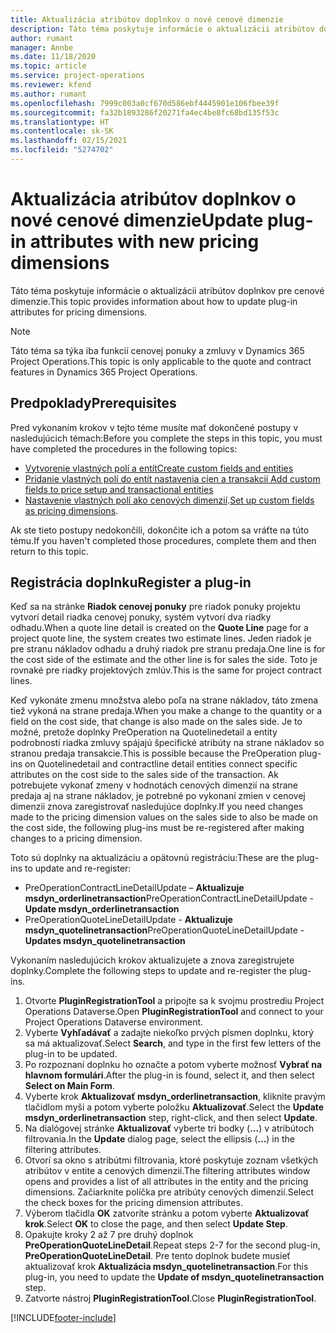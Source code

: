 ```yaml
---
title: Aktualizácia atribútov doplnkov o nové cenové dimenzie
description: Táto téma poskytuje informácie o aktualizácii atribútov doplnkov pre cenové dimenzie.
author: rumant
manager: Annbe
ms.date: 11/18/2020
ms.topic: article
ms.service: project-operations
ms.reviewer: kfend
ms.author: rumant
ms.openlocfilehash: 7999c003a0cf670d586ebf4445901e106fbee39f
ms.sourcegitcommit: fa32b1893286f20271fa4ec4be8fc68bd135f53c
ms.translationtype: HT
ms.contentlocale: sk-SK
ms.lasthandoff: 02/15/2021
ms.locfileid: "5274702"
---
```

# <a name="update-plug-in-attributes-with-new-pricing-dimensions"></a><span data-ttu-id="354d6-103">Aktualizácia atribútov doplnkov o nové cenové dimenzie</span><span class="sxs-lookup"><span data-stu-id="354d6-103">Update plug-in attributes with new pricing dimensions</span></span>

<span data-ttu-id="354d6-104">Táto téma poskytuje informácie o aktualizácii atribútov doplnkov pre cenové dimenzie.</span><span class="sxs-lookup"><span data-stu-id="354d6-104">This topic provides information about how to update plug-in attributes for pricing dimensions.</span></span>

> [!NOTE]
> <span data-ttu-id="354d6-105">Táto téma sa týka iba funkcií cenovej ponuky a zmluvy v Dynamics 365 Project Operations.</span><span class="sxs-lookup"><span data-stu-id="354d6-105">This topic is only applicable to the quote and contract features in Dynamics 365 Project Operations.</span></span>

## <a name="prerequisites"></a><span data-ttu-id="354d6-106">Predpoklady</span><span class="sxs-lookup"><span data-stu-id="354d6-106">Prerequisites</span></span>
<span data-ttu-id="354d6-107">Pred vykonaním krokov v tejto téme musíte mať dokončené postupy v nasledujúcich témach:</span><span class="sxs-lookup"><span data-stu-id="354d6-107">Before you complete the steps in this topic, you must have completed the procedures in the following topics:</span></span>

  - [<span data-ttu-id="354d6-108">Vytvorenie vlastných polí a entít</span><span class="sxs-lookup"><span data-stu-id="354d6-108">Create custom fields and entities</span></span>](create-custom-fields-entities-pricing-dimensions.md) 
  - [<span data-ttu-id="354d6-109">Pridanie vlastných polí do entít nastavenia cien a transakcií </span><span class="sxs-lookup"><span data-stu-id="354d6-109">Add custom fields to price setup and transactional entities</span></span>](add-custom-fields-price-setup-transactional-entities.md)
  - <span data-ttu-id="354d6-110">[Nastavenie vlastných polí ako cenových dimenzií](set-up-custom-fields-pricing-dimensions.md).</span><span class="sxs-lookup"><span data-stu-id="354d6-110">[Set up custom fields as pricing dimensions](set-up-custom-fields-pricing-dimensions.md).</span></span> 
  
<span data-ttu-id="354d6-111">Ak ste tieto postupy nedokončili, dokončite ich a potom sa vráťte na túto tému.</span><span class="sxs-lookup"><span data-stu-id="354d6-111">If you haven't completed those procedures, complete them and then return to this topic.</span></span>

## <a name="register-a-plug-in"></a><span data-ttu-id="354d6-112">Registrácia doplnku</span><span class="sxs-lookup"><span data-stu-id="354d6-112">Register a plug-in</span></span>
<span data-ttu-id="354d6-113">Keď sa na stránke **Riadok cenovej ponuky** pre riadok ponuky projektu vytvorí detail riadka cenovej ponuky, systém vytvorí dva riadky odhadu.</span><span class="sxs-lookup"><span data-stu-id="354d6-113">When a quote line detail is created on the **Quote Line** page for a project quote line, the system creates two estimate lines.</span></span> <span data-ttu-id="354d6-114">Jeden riadok je pre stranu nákladov odhadu a druhý riadok pre stranu predaja.</span><span class="sxs-lookup"><span data-stu-id="354d6-114">One line is for the cost side of the estimate and the other line is for sales the side.</span></span> <span data-ttu-id="354d6-115">Toto je rovnaké pre riadky projektových zmlúv.</span><span class="sxs-lookup"><span data-stu-id="354d6-115">This is the same  for project contract lines.</span></span>

<span data-ttu-id="354d6-116">Keď vykonáte zmenu množstva alebo poľa na strane nákladov, táto zmena tiež vykoná na strane predaja.</span><span class="sxs-lookup"><span data-stu-id="354d6-116">When you make a change to the quantity or a field on the cost side, that change is also made on the sales side.</span></span> <span data-ttu-id="354d6-117">Je to možné, pretože doplnky PreOperation na Quotelinedetail a entity podrobností riadka zmluvy spájajú špecifické atribúty na strane nákladov so stranou predaja transakcie.</span><span class="sxs-lookup"><span data-stu-id="354d6-117">This is possible because the PreOperation plug-ins on Quotelinedetail and contractline detail entities connect specific attributes on the cost side to the sales side of the transaction.</span></span> <span data-ttu-id="354d6-118">Ak potrebujete vykonať zmeny v hodnotách cenových dimenzií na strane predaja aj na strane nákladov, je potrebné po vykonaní zmien v cenovej dimenzii znova zaregistrovať nasledujúce doplnky.</span><span class="sxs-lookup"><span data-stu-id="354d6-118">If you need changes made to the pricing dimension values on the sales side to also be made on the cost side, the following plug-ins must be re-registered after making changes to a pricing dimension.</span></span>

<span data-ttu-id="354d6-119">Toto sú doplnky na aktualizáciu a opätovnú registráciu:</span><span class="sxs-lookup"><span data-stu-id="354d6-119">These are the plug-ins to update and re-register:</span></span>

- <span data-ttu-id="354d6-120">PreOperationContractLineDetailUpdate – **Aktualizuje msdyn_orderlinetransaction**</span><span class="sxs-lookup"><span data-stu-id="354d6-120">PreOperationContractLineDetailUpdate - **Update msdyn_orderlinetransaction**</span></span>
- <span data-ttu-id="354d6-121">PreOperationQuoteLineDetailUpdate - **Aktualizuje msdyn_quotelinetransaction**</span><span class="sxs-lookup"><span data-stu-id="354d6-121">PreOperationQuoteLineDetailUpdate - **Updates msdyn_quotelinetransaction**</span></span>

<span data-ttu-id="354d6-122">Vykonaním nasledujúcich krokov aktualizujete a znova zaregistrujete doplnky.</span><span class="sxs-lookup"><span data-stu-id="354d6-122">Complete the following steps to update and re-register the plug-ins.</span></span>

1. <span data-ttu-id="354d6-123">Otvorte **PluginRegistrationTool** a pripojte sa k svojmu prostrediu Project Operations Dataverse.</span><span class="sxs-lookup"><span data-stu-id="354d6-123">Open **PluginRegistrationTool** and connect to your Project Operations Dataverse environment.</span></span>
2. <span data-ttu-id="354d6-124">Vyberte **Vyhľadávať** a zadajte niekoľko prvých písmen doplnku, ktorý sa má aktualizovať.</span><span class="sxs-lookup"><span data-stu-id="354d6-124">Select **Search**, and type in the first few letters of the plug-in to be updated.</span></span>
3. <span data-ttu-id="354d6-125">Po rozpoznaní doplnku ho označte a potom vyberte možnosť **Vybrať na hlavnom formulári**.</span><span class="sxs-lookup"><span data-stu-id="354d6-125">After the plug-in is found, select it, and then select **Select on Main Form**.</span></span>
4. <span data-ttu-id="354d6-126">Vyberte krok **Aktualizovať msdyn_orderlinetransaction**, kliknite pravým tlačidlom myši a potom vyberte položku **Aktualizovať**.</span><span class="sxs-lookup"><span data-stu-id="354d6-126">Select the **Update msdyn_orderlinetransaction** step, right-click, and then select **Update**.</span></span>
5. <span data-ttu-id="354d6-127">Na dialógovej stránke **Aktualizovať** vyberte tri bodky (**...**) v atribútoch filtrovania.</span><span class="sxs-lookup"><span data-stu-id="354d6-127">In the **Update** dialog page, select the ellipsis (**...**) in the filtering attributes.</span></span>
6. <span data-ttu-id="354d6-128">Otvorí sa okno s atribútmi filtrovania, ktoré poskytuje zoznam všetkých atribútov v entite a cenových dimenzií.</span><span class="sxs-lookup"><span data-stu-id="354d6-128">The filtering attributes window opens and provides a list of all attributes in the entity and the pricing dimensions.</span></span> <span data-ttu-id="354d6-129">Začiarknite políčka pre atribúty cenových dimenzií.</span><span class="sxs-lookup"><span data-stu-id="354d6-129">Select the check boxes for the pricing dimension attributes.</span></span>
7. <span data-ttu-id="354d6-130">Výberom tlačidla **OK** zatvoríte stránku a potom vyberte **Aktualizovať krok**.</span><span class="sxs-lookup"><span data-stu-id="354d6-130">Select **OK** to close the page, and then select **Update Step**.</span></span>
8. <span data-ttu-id="354d6-131">Opakujte kroky 2 až 7 pre druhý doplnok **PreOperationQuoteLineDetail**.</span><span class="sxs-lookup"><span data-stu-id="354d6-131">Repeat steps 2-7 for the second plug-in, **PreOperationQuoteLineDetail**.</span></span> <span data-ttu-id="354d6-132">Pre tento doplnok budete musieť aktualizovať krok **Aktualizácia msdyn_quotelinetransaction**.</span><span class="sxs-lookup"><span data-stu-id="354d6-132">For this plug-in, you need to update the **Update of msdyn_quotelinetransaction** step.</span></span>
9. <span data-ttu-id="354d6-133">Zatvorte nástroj **PluginRegistrationTool**.</span><span class="sxs-lookup"><span data-stu-id="354d6-133">Close **PluginRegistrationTool**.</span></span>


[!INCLUDE[footer-include](../includes/footer-banner.md)]